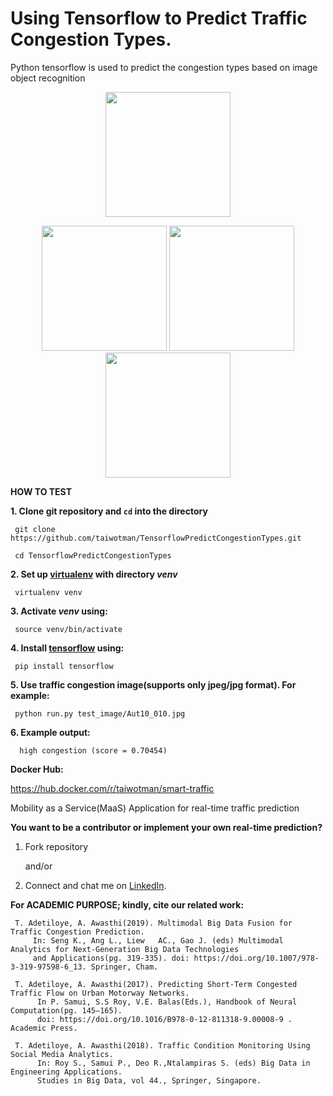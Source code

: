 # Using Tensorflow to Predict Traffic Congestion Types.
Python tensorflow is used to predict the congestion types based on image object recognition
 
<p align="center"> 
 <img width="200" height="200" src="https://github.com/taiwotman/TensorflowPredictCongestionTypes/blob/master/miscellanous/smart-traffic.png"></p>
 <p align="center">
<img width="200" height="200" src="https://github.com/taiwotman/TensorflowPredictCongestionTypes/blob/master/miscellanous/high-congestion.png">
 <img width="200" height="200" src="https://github.com/taiwotman/TensorflowPredictCongestionTypes/blob/master/miscellanous/medium-congestion.png">
 <img width="200" height="200" src="https://github.com/taiwotman/TensorflowPredictCongestionTypes/blob/master/miscellanous/low-congestion.png">
</p>

**HOW TO TEST**

**1. Clone git repository and `cd` into the directory**

     git clone https://github.com/taiwotman/TensorflowPredictCongestionTypes.git
     
     cd TensorflowPredictCongestionTypes

**2. Set up [virtualenv](https://virtualenv.pypa.io/en/stable/) with directory _venv_** 

     virtualenv venv

**3. Activate _venv_ using:**

     source venv/bin/activate

**4. Install [tensorflow](https://www.tensorflow.org) using:**

     pip install tensorflow

**5. Use  traffic congestion image(supports only jpeg/jpg format). For example:**

     python run.py test_image/Aut10_010.jpg
     
**6. Example output:**

      high congestion (score = 0.70454)
      
**Docker Hub:** 

https://hub.docker.com/r/taiwotman/smart-traffic

Mobility as a Service(MaaS) Application for real-time traffic prediction


**You want to be a contributor or implement your own real-time prediction?** 
1. Fork repository

     and/or

2. Connect and chat me on [LinkedIn](https://www.linkedin.com/in/taiwo-o-adetiloye-ph-d-505a8023/).

**For ACADEMIC PURPOSE; 
kindly, cite our related work:**
     
     T. Adetiloye, A. Awasthi(2019). Multimodal Big Data Fusion for Traffic Congestion Prediction. 
         In: Seng K., Ang L., Liew   AC., Gao J. (eds) Multimodal Analytics for Next-Generation Big Data Technologies 
         and Applications(pg. 319-335). doi: https://doi.org/10.1007/978-3-319-97598-6_13. Springer, Cham.
     
     T. Adetiloye, A. Awasthi(2017). Predicting Short-Term Congested Traffic Flow on Urban Motorway Networks. 
          In P. Samui, S.S Roy, V.E. Balas(Eds.), Handbook of Neural Computation(pg. 145–165).
          doi: https://doi.org/10.1016/B978-0-12-811318-9.00008-9 . Academic Press.
          
     T. Adetiloye, A. Awasthi(2018). Traffic Condition Monitoring Using Social Media Analytics. 
          In: Roy S., Samui P., Deo R.,Ntalampiras S. (eds) Big Data in Engineering Applications. 
          Studies in Big Data, vol 44., Springer, Singapore.

     


